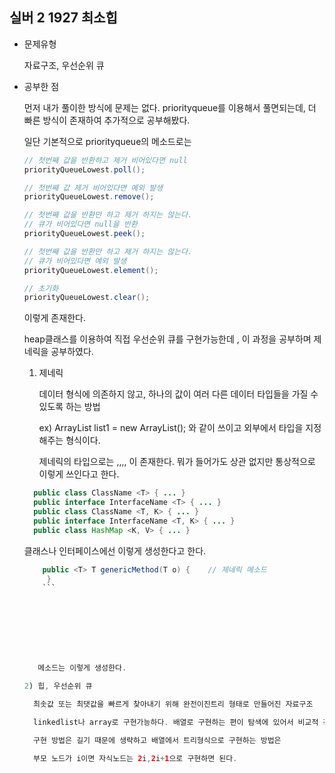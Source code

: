 ## 실버 2 1927 최소힙

- 문제유형

  자료구조, 우선순위 큐

- 공부한 점

  먼저 내가 풀이한 방식에 문제는 없다. priorityqueue를 이용해서 풀면되는데, 더 빠른 방식이 존재하여 추가적으로 공부해봤다.

  일단 기본적으로 priorityqueue의 메소드로는

  
  ```java
  // 첫번째 값을 반환하고 제거 비어있다면 null
  priorityQueueLowest.poll();
  
  // 첫번째 값 제거 비어있다면 예외 발생
  priorityQueueLowest.remove(); 
  
  // 첫번째 값을 반환만 하고 제거 하지는 않는다.
  // 큐가 비어있다면 null을 반환
  priorityQueueLowest.peek();
  
  // 첫번째 값을 반환만 하고 제거 하지는 않는다.
  // 큐가 비어있다면 예외 발생
  priorityQueueLowest.element();
  
  // 초기화
  priorityQueueLowest.clear();    
  ```

  
  이렇게 존재한다.

  heap클래스를 이용하여 직접 우선순위 큐를 구현가능한데 , 이 과정을 공부하며 제네릭을 공부하였다.

  1) 제네릭

      데이터 형식에 의존하지 않고, 하나의 값이 여러 다른 데이터 타입들을 가질 수 있도록 하는 방법

     ex) ArrayList<Integer> list1 = new ArrayList<Integer>(); 와 같이 쓰이고 외부에서 타입을 지정해주는 형식이다.

     제네릭의 타입으로는 <T>,<E>,<K>,<V>,<N> 이 존재한다. 뭐가 들어가도 상관 없지만 통상적으로 이렇게 쓰인다고 한다.

     
    ```java
      public class ClassName <T> { ... }
      public interface InterfaceName <T> { ... }
      public class ClassName <T, K> { ... }
      public interface InterfaceName <T, K> { ... }
      public class HashMap <K, V> { ... }
    ```

    
     클래스나 인터페이스에선 이렇게 생성한다고 한다.








   ```java
       public <T> T genericMethod(T o) {	// 제네릭 메소드
        }
       ```



      




      메소드는 이렇게 생성한다.

  2) 힙, 우선순위 큐

     최솟값 또는 최댓값을 빠르게 찾아내기 위해 완전이진트리 형태로 만들어진 자료구조

     linkedlist나 array로 구현가능하다. 배열로 구현하는 편이 탐색에 있어서 비교적 간단하다.

     구현 방법은 길기 때문에 생략하고 배열에서 트리형식으로 구현하는 방법은

     부모 노드가 i이면 자식노드는 2i,2i+1으로 구현하면 된다. 

     
